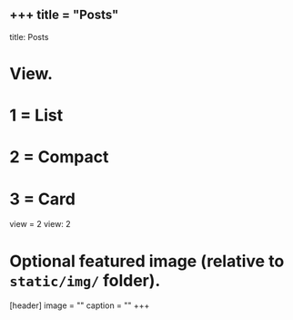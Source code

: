 +++
title = "Posts"
---
title: Posts

# View.
#   1 = List
#   2 = Compact
#   3 = Card
view = 2
view: 2

# Optional featured image (relative to `static/img/` folder).
[header]
image = ""
caption = ""
+++
